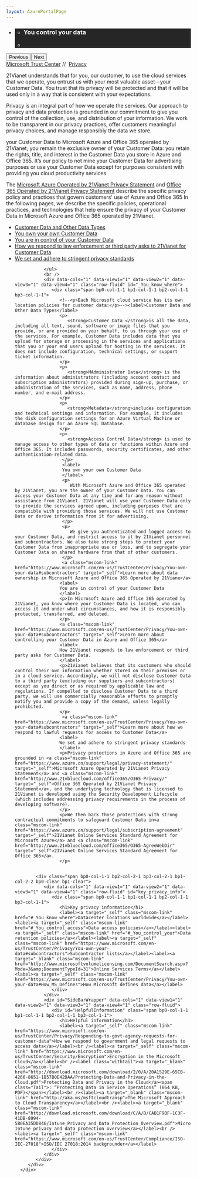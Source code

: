 ```yaml
---
layout: AzurePortalPage
---
```

<div class="row-fluid">
   <div class="span">
      <div>
         <div id="HeroWrapper" data-cols="1" data-view1="1" data-view2="1" data-view3="1" data-view4="1" class="row-fluid wider hero grid-container">
            <div class="span bp0-col-1-1 bp1-col-1-1 bp2-col-1-1 bp3-col-1-1">
               <div bi:type="slideshow" class="slideshow slideshow-hero hero" xmlns:bi="urn:schemas-microsoft-com:mscom:bi">
                  <ul bi:type="list" class="slides">
                     <li id="slide-1" bi:index="0" selectBi="">
                        <div class="heroitem light-foreground" bi:type="heroitem">
                           <div class="media" bi:parenttitle="t1">
                              <a href="" bi:track="False" bi:titleflag="t1" bi:index="0">
                                 <div data-picture="" data-alt="You are in control of your data" data-disable-swap-below="">
                                    <div data-src="https://c.s-microsoft.com/en-us/CMSImages/MS_TrustCenter_Privacy_Header.jpg?version=dc9c5b9b-c334-7922-892a-15c2cd65053d"></div>
                                    <noscript></noscript>
                                 </div>
                              </a>
                           </div>
                           <div class="text" bi:type="cta">
                              <div class="text-container">
                                 <div class="box" style="background: rgba(0,0,0,.85); color: #FFFFFF;">
                                    <ul bi:type="list" class="headerCaption subpageHeaderCaption">
                                       <li class="box-title">
                                          <h3 class="box-title" bi:type="title" bi:title="t1" style="color: #FFFFFF;">You control your data</h3>
                                       </li>
                                       <li class="box-actions box-description"><a target="_self" class="mscom-link" href=""></a></li>
                                    </ul>
                                 </div>
                              </div>
                           </div>
                        </div>
                     </li>
                  </ul>
                  <div class="navigation international" bi:track="false">
                     <div class="grid-container settop" data-title-text="Go To Slide "></div>
                  </div>
                  <div class="prev-next" bi:track="false"><button class="prev"><span class="icon-left" aria-hidden="true"></span><span class="screen-reader-text">Previous</span></button><button class="next"><span class="icon-right" aria-hidden="true"></span><span class="screen-reader-text">Next</span></button></div>
                  <div id="play-pause" class="play-pause" style="display:none">
                     <div class="pause"><button id="pauseButton" class="pause_button"><span class="icon-pause" aria-hidden="true"></span><span class="screen-reader-text">Pause</span></button></div>
                     <div class="play"><button id="playButton" class="play_button"><span class="icon-play" aria-hidden="true"></span><span class="screen-reader-text">Play</span></button></div>
                  </div>
               </div>
            </div>
         </div>
         <div id="BreadcrumbWrapper" data-cols="1" data-view1="1" data-view2="1" data-view3="1" data-view4="1" class="row-fluid grid-container mscom-grid-container breadcrumbs">
            <div class="span bp0-col-1-1 bp1-col-1-1 bp2-col-1-1 bp3-col-1-1"><a target="_self" class="mscom-link" href="https://www.microsoft.com/en-us/TrustCenter/default.aspx">Microsoft Trust Center</a> // 
               <a target="_self" class="mscom-link" href="https://www.microsoft.com/en-us/TrustCenter/Privacy/default.aspx">Privacy</a> 
            </div>
         </div>
         <div id="ContentWrapper" data-cols="2" data-view1="1" data-view2="2" data-view3="2" data-view4="2" class="row-fluid subpageBody">
            <div class="span bp0-col-1-1 bp2-col-2-1 bp3-col-2-1 bp1-col-2-2">
               <p>21Vianet understands that for you, our customer, to use the cloud services that we operate, you entrust us with your most valuable asset—your Customer Data. You trust that its privacy will be protected and that it will be used only in a way that is consistent with your expectations.
               </p>
               <p>Privacy is an integral part of how we operate the services. Our approach to privacy and data protection is grounded in our commitment to give you control of the collection, use, and distribution of your information. We work to be transparent in our privacy practices, offer customers meaningful privacy choices, and manage responsibly the data we store.
               </p>
               <p> your Customer Data to Microsoft Azure and Office 365 operated by 21Vianet, you remain the exclusive owner of your Customer Data: you retain the rights, title, and interest in the Customer Data you store in Azure and Office 365. It’s our policy to not mine your Customer Data for advertising purposes or use your Customer Data except for purposes consistent with providing you cloud productivity services.
               </p>
               <p>The
                  <a target="_self" class="mscom-link" href="https://www.azure.cn/support/legal/privacy-statement/">Microsoft Azure Operated by 21Vianet Privacy Statement</a> and <a target="_self" class="mscom-link" href="http://www.21vbluecloud.com/office365/O365-Privacy/">Office 365 Operated by 21Vianet Privacy Statement</a> describe the specific privacy policy and practices that govern customers' use of Azure and Office 365 
In the following pages, we describe the specific policies, operational practices, and technologies that help ensure the privacy of your Customer Data in Microsoft Azure and Office 365 operated by 21Vianet.
               </p>
               <!--<p>The Microsoft commitment to the privacy of your customer data is backed by our adoption of the world’s first international
                  code of practice for cloud privacy, ISO/IEC 27018. Reputable third-party auditors have independently verified that in-scope
                  Microsoft enterprise cloud services align with the ISO 27018 code of practice for the protection of personally identifiable
                  information in the public cloud. Adherence also ensures transparency about our policies regarding the return, transfer,
                  and deletion of personal information you store in our datacenters.</p>-->
               <ul>
                  <li><a target="_self" class="mscom-link" href="#_You_know_where"> Customer Data and Other Data Types</a></li>
                  <li><a target="_self" class="mscom-link" href="#_You_control_access">You own your own Customer Data</a></li>
                  <li><a target="_self" class="mscom-link" href="#_You_control_your">You are in control of your Customer Data</a></li>
                  <li><a target="_self" class="mscom-link" href="#_You_have_options">How we respond to law enforcement or third party asks to 21Vianet for Customer Data</a></li>
                  <li><a target="_self" class="mscom-link" href="#_You_have_options">We set and adhere to stringent privacy standards</a></li>
                  
               </ul>
               <br />
               <div data-cols="1" data-view1="1" data-view2="1" data-view3="1" data-view4="1" class="row-fluid" id="_You_know_where">
                  <div class="span bp0-col-1-1 bp1-col-1-1 bp2-col-1-1 bp3-col-1-1">
                     <!--<p>Each Microsoft cloud service has its own location policies for customer data:</p>--><label>Customer Data and Other Data Types</label>
                     <p>
                        <strong>Customer Data </strong>is all the data, including all text, sound, software or image files that you provide, or are provided on your behalf, to us through your use of the services. For example, Customer Data includes data that you upload for storage or processing in the services and applications that you or your end users upload for hosting in the services. It does not include configuration, technical settings, or support ticket information.
                     </p>
                     <p>
                        <strong>MAdministrator Data</strong> is the information about administrators (including account contact and subscription administrators) provided during sign-up, purchase, or administration of the services, such as name, address, phone number, and e-mail address. 
                     </p>
                     <p>
                        <strong>Metadata</strong>includes configuration and technical settings and information. For example, it includes the disk configuration settings for an Azure Virtual Machine or database design for an Azure SQL Database.
                     </p>
                     <p>
                        <strong>Access Control Data</strong> is used to manage access to other types of data or functions within Azure and Office 365. It includes passwords, security certificates, and other authentication-related data.
                      </p>
                      <label>
                      You own your own Customer Data
                      </label>
                      <p>
                         With Microsoft Azure and Office 365 operated by 21Vianet, you are the owner of your Customer Data. You can access your Customer Data at any time and for any reason without assistance from 21Vianet. 21Vianet will use your Customer Data only to provide the services agreed upon, including purposes that are compatible with providing those services. We will not use Customer Data or derive information from it for advertising.
                      </p>
                      <p>
                         We give you authenticated and logged access to your Customer Data, and restrict access to it by 21Vianet personnel and subcontractors. We also take strong steps to protect your Customer Data from inappropriate use or loss, and to segregate your Customer Data on shared hardware from that of other customers.
                      </p>
                      <a class="mscom-link" href="https://www.microsoft.com/en-us/TrustCenter/Privacy/You-own-your-data#subcontractors" target="_self">Learn more about data ownership in Microsoft Azure and Office 365 Operated by 21Viane</a>
                     <label>
                     You are in control of your Customer Data
                     </label>
                     <p>In Microsoft Azure and Office 365 operated by 21Vianet, you know where your Customer Data is located, who can access it and under what circumstances, and how it is responsibly protected, transferred, and deleted. 
                     </p>
                     <a class="mscom-link" href="https://www.microsoft.com/en-us/TrustCenter/Privacy/You-own-your-data#subcontractors" target="_self">Learn more about controlling your Customer Data in Azure and Office 365</a>
                     <label>
                     How 21Vianet responds to law enforcement or third party asks for Customer Data.
                     </label>
                     <p>21Vianet believes that its customers who should control their own information whether stored on their premises or in a cloud service. Accordingly, we will not disclose Customer Data to a third party (excluding our suppliers and subcontractors) except as you direct or as required by applicable law and regulations. If compelled to disclose Customer Data to a third party, we will use commercially reasonable efforts to promptly notify you and provide a copy of the demand, unless legally prohibited.
                     </p>
                      <a class="mscom-link" href="https://www.microsoft.com/en-us/TrustCenter/Privacy/You-own-your-data#subcontractors" target="_self">Learn more about how we respond to lawful requests for access to Customer Data</a>
                     <label>
                     We set and adhere to stringent privacy standards
                     </label>
                     <p>Privacy protections in Azure and Office 365 are grounded in <a class="mscom-link" href="https://www.azure.cn/support/legal/privacy-statement/" target="_self">Microsoft Azure Operated by 21Vianet Privacy Statement</a> and <a class="mscom-link" href="http://www.21vbluecloud.com/office365/O365-Privacy/" target="_self">Office 365 Operated by 21Vianet Privacy Statement</a>, and the underlying technology that is licensed to 21Vianet is developed using the Security Development Lifecycle (which includes addressing privacy requirements in the process of developing software).
                     </p>
                     <p>We then back those protections with strong contractual commitments to safeguard Customer Data in<a class="mscom-link" href="https://www.azure.cn/support/legal/subscription-agreement" target="_self">21Vianet Online Services Standard Agreement for Microsoft Azure</a> and <a class="mscom-link" href="http://www.21vbluecloud.com/office365/O365-AgreeWebDir" target="_self">21Vianet Online Services Standard Agreement for Office 365</a>.
                     </p>
                      
                                
            <div class="span bp0-col-1-1 bp2-col-2-1 bp3-col-2-1 bp1-col-2-2 bp0-clear bp1-clear">
               <div data-cols="1" data-view1="1" data-view2="1" data-view3="1" data-view4="1" class="row-fluid" id="key_privacy_info">
                  <div class="span bp0-col-1-1 bp1-col-1-1 bp2-col-1-1 bp3-col-1-1">
                     <h1>Key privacy information</h1>
                     <label><a target="_self" class="mscom-link" href="#_You_know_where">Datacenter locations worldwide</a></label><label><a target="_self" class="mscom-link" href="#_You_control_access">Data access policies</a></label><label><a target="_self" class="mscom-link" href="#_You_control_your">Data retention policies</a></label><label><a target="_self" class="mscom-link" href="https://www.microsoft.com/en-us/TrustCenter/Privacy/You-own-your-data#subcontractors">Subcontractor lists</a></label><label><a target="_blank" class="mscom-link" href="http://www.microsoftvolumelicensing.com/DocumentSearch.aspx?Mode=3&amp;DocumentTypeId=31">Online Services Terms</a></label><label><a target="_self" class="mscom-link" href="https://www.microsoft.com/en-us/TrustCenter/Privacy/You-own-your-data#How_MS_Defines">How Microsoft defines data</a></label>
                  </div>
               </div>
               <div id="SideBarWrapper" data-cols="1" data-view1="1" data-view2="1" data-view3="1" data-view4="1" class="row-fluid">
                  <div id="HelpfulInformation" class="span bp0-col-1-1 bp1-col-1-1 bp2-col-1-1 bp3-col-1-1">
                     <h1>Helpful information</h1>
                     <label><a target="_self" class="mscom-link" href="https://www.microsoft.com/en-us/TrustCenter/Privacy/Responding-to-govt-agency-requests-for-customer-data">How we respond to government and legal requests to access data</a></label><br /><label><a target="_self" class="mscom-link" href="https://www.microsoft.com/en-us/TrustCenter/Security/Encryption">Encryption in the Microsoft Cloud</a></label><br /><label class="withTail"><a target="_blank" class="mscom-link" href="http://download.microsoft.com/download/2/0/A/20A1529E-65CB-4266-8651-1B57B0E42DAA/Protecting-Data-and-Privacy-in-the-Cloud.pdf">Protecting Data and Privacy in the Cloud</a><span class="Tail">: “Protecting Data in Service Operations” (864 KB, PDF)</span></label><br /><label><a target="_blank" class="mscom-link" href="http://aka.ms/msftcloudtransp">The Microsoft Approach to Cloud Transparency</a></label><br /><label><a target="_blank" class="mscom-link" href="http://download.microsoft.com/download/C/A/B/CAB1F9BF-1C3F-41DB-8994-5B0EA35DD846/Intune_Privacy_and_Data_Protection_Overview.pdf">Microsoft Intune privacy and data protection overview</a></label><br /><label><a target="_self" class="mscom-link" href="https://www.microsoft.com/en-us/TrustCenter/Compliance/ISO-IEC-27018">ISO/IEC 27018:2014 backgrounder</a></label>
                  </div>
               </div>
            </div>
         </div>
      </div>
   </div>
</div>
<div class="row-fluid" data-view4="1" data-view3="1" data-view2="1" data-view1="1" data-cols="1">
   <div class="span bp0-col-1-1 bp1-col-1-1 bp2-col-1-1 bp3-col-1-1"></div>
</div>
